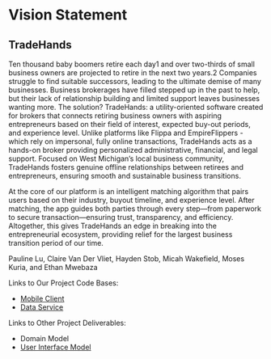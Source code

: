 # Vision Statement

## TradeHands

Ten thousand baby boomers retire each day1 and over two-thirds of small business owners are projected to retire in the next two years.2 Companies struggle to find suitable successors, leading to the ultimate demise of many businesses. Business brokerages have filled stepped up in the past to help, but their lack of relationship building and limited support leaves businesses wanting more. The solution? TradeHands: a utility-oriented software created for brokers that connects retiring business owners with aspiring entrepreneurs based on their field of interest, expected buy-out periods, and experience level. Unlike platforms like Flippa and EmpireFlippers - which rely on impersonal, fully online transactions, TradeHands acts as a hands-on broker providing personalized administrative, financial, and legal support. Focused on West Michigan’s local business community, TradeHands fosters genuine offline relationships between retirees and entrepreneurs, ensuring smooth and sustainable business transitions.

At the core of our platform is an intelligent matching algorithm that pairs users based on their industry, buyout timeline, and experience level. After matching, the app guides both parties through every step—from paperwork to secure transaction—ensuring trust, transparency, and efficiency. Altogether, this gives TradeHands an edge in breaking into the entrepreneurial ecosystem, providing relief for the largest business transition period of our time. 

Pauline Lu, Claire Van Der Vliet, Hayden Stob, Micah Wakefield, Moses Kuria, and Ethan Mwebaza

Links to Our Project Code Bases:
* [Mobile Client](https://github.com/CS262-TradeHands/Client)
* [Data Service](https://github.com/CS262-TradeHands/Service)

Links to Other Project Deliverables:
* Domain Model
* [User Interface Model](https://github.com/CS262-TradeHands/Project/blob/main/images/IMG_7689.JPEG)

[^1]: Marks, Gene. “Boomers Are Selling Businesses to Millennials in a Generational Handover.” The Guardian, The Guardian, 18 Aug. 2024, [www.theguardian.com/business/article/2024/aug/18/small-business-boomer-millennial-wealth.]
[^2]: Baker, Jessica. “Succession Planning Statistics in 2023: Preserving a Legacy.” Teamshares Blog, 11 July 2023, [www.teamshares.com/resources/succession-planning-statistics/]
